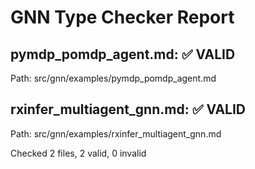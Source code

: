 # GNN Type Checker Report
## pymdp_pomdp_agent.md: ✅ VALID
Path: src/gnn/examples/pymdp_pomdp_agent.md

## rxinfer_multiagent_gnn.md: ✅ VALID
Path: src/gnn/examples/rxinfer_multiagent_gnn.md

Checked 2 files, 2 valid, 0 invalid

